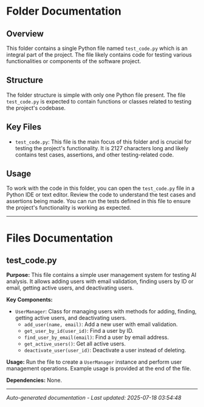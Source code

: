 # Folder Documentation

## Overview
This folder contains a single Python file named `test_code.py` which is an integral part of the project. The file likely contains code for testing various functionalities or components of the software project.

## Structure
The folder structure is simple with only one Python file present. The file `test_code.py` is expected to contain functions or classes related to testing the project's codebase.

## Key Files
- `test_code.py`: This file is the main focus of this folder and is crucial for testing the project's functionality. It is 2127 characters long and likely contains test cases, assertions, and other testing-related code.

## Usage
To work with the code in this folder, you can open the `test_code.py` file in a Python IDE or text editor. Review the code to understand the test cases and assertions being made. You can run the tests defined in this file to ensure the project's functionality is working as expected.

---

# Files Documentation

## test_code.py

**Purpose:** This file contains a simple user management system for testing AI analysis. It allows adding users with email validation, finding users by ID or email, getting active users, and deactivating users.

**Key Components:**
- `UserManager`: Class for managing users with methods for adding, finding, getting active users, and deactivating users.
  - `add_user(name, email)`: Add a new user with email validation.
  - `get_user_by_id(user_id)`: Find a user by ID.
  - `find_user_by_email(email)`: Find a user by email address.
  - `get_active_users()`: Get all active users.
  - `deactivate_user(user_id)`: Deactivate a user instead of deleting.

**Usage:** Run the file to create a `UserManager` instance and perform user management operations. Example usage is provided at the end of the file.

**Dependencies:** None.

---
*Auto-generated documentation - Last updated: 2025-07-18 03:54:48*
